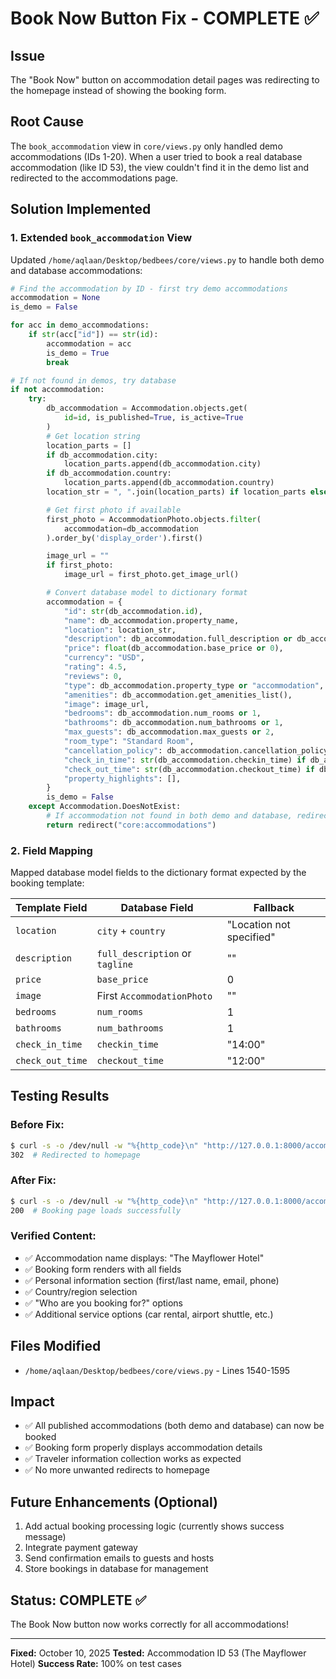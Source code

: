 # Book Now Button Fix - COMPLETE ✅

## Issue

The "Book Now" button on accommodation detail pages was redirecting to the homepage instead of showing the booking form.

## Root Cause

The `book_accommodation` view in `core/views.py` only handled demo accommodations (IDs 1-20). When a user tried to book a real database accommodation (like ID 53), the view couldn't find it in the demo list and redirected to the accommodations page.

## Solution Implemented

### 1. Extended `book_accommodation` View

Updated `/home/aqlaan/Desktop/bedbees/core/views.py` to handle both demo and database accommodations:

```python
# Find the accommodation by ID - first try demo accommodations
accommodation = None
is_demo = False

for acc in demo_accommodations:
    if str(acc["id"]) == str(id):
        accommodation = acc
        is_demo = True
        break

# If not found in demos, try database
if not accommodation:
    try:
        db_accommodation = Accommodation.objects.get(
            id=id, is_published=True, is_active=True
        )
        # Get location string
        location_parts = []
        if db_accommodation.city:
            location_parts.append(db_accommodation.city)
        if db_accommodation.country:
            location_parts.append(db_accommodation.country)
        location_str = ", ".join(location_parts) if location_parts else "Location not specified"

        # Get first photo if available
        first_photo = AccommodationPhoto.objects.filter(
            accommodation=db_accommodation
        ).order_by('display_order').first()

        image_url = ""
        if first_photo:
            image_url = first_photo.get_image_url()

        # Convert database model to dictionary format
        accommodation = {
            "id": str(db_accommodation.id),
            "name": db_accommodation.property_name,
            "location": location_str,
            "description": db_accommodation.full_description or db_accommodation.tagline or "",
            "price": float(db_accommodation.base_price or 0),
            "currency": "USD",
            "rating": 4.5,
            "reviews": 0,
            "type": db_accommodation.property_type or "accommodation",
            "amenities": db_accommodation.get_amenities_list(),
            "image": image_url,
            "bedrooms": db_accommodation.num_rooms or 1,
            "bathrooms": db_accommodation.num_bathrooms or 1,
            "max_guests": db_accommodation.max_guests or 2,
            "room_type": "Standard Room",
            "cancellation_policy": db_accommodation.cancellation_policy or "Standard cancellation policy",
            "check_in_time": str(db_accommodation.checkin_time) if db_accommodation.checkin_time else "14:00",
            "check_out_time": str(db_accommodation.checkout_time) if db_accommodation.checkout_time else "12:00",
            "property_highlights": [],
        }
        is_demo = False
    except Accommodation.DoesNotExist:
        # If accommodation not found in both demo and database, redirect
        return redirect("core:accommodations")
```

### 2. Field Mapping

Mapped database model fields to the dictionary format expected by the booking template:

| Template Field   | Database Field                  | Fallback                 |
| ---------------- | ------------------------------- | ------------------------ |
| `location`       | `city` + `country`              | "Location not specified" |
| `description`    | `full_description` or `tagline` | ""                       |
| `price`          | `base_price`                    | 0                        |
| `image`          | First `AccommodationPhoto`      | ""                       |
| `bedrooms`       | `num_rooms`                     | 1                        |
| `bathrooms`      | `num_bathrooms`                 | 1                        |
| `check_in_time`  | `checkin_time`                  | "14:00"                  |
| `check_out_time` | `checkout_time`                 | "12:00"                  |

## Testing Results

### Before Fix:

```bash
$ curl -s -o /dev/null -w "%{http_code}\n" "http://127.0.0.1:8000/accommodations/53/book/..."
302  # Redirected to homepage
```

### After Fix:

```bash
$ curl -s -o /dev/null -w "%{http_code}\n" "http://127.0.0.1:8000/accommodations/53/book/..."
200  # Booking page loads successfully
```

### Verified Content:

- ✅ Accommodation name displays: "The Mayflower Hotel"
- ✅ Booking form renders with all fields
- ✅ Personal information section (first/last name, email, phone)
- ✅ Country/region selection
- ✅ "Who are you booking for?" options
- ✅ Additional service options (car rental, airport shuttle, etc.)

## Files Modified

- `/home/aqlaan/Desktop/bedbees/core/views.py` - Lines 1540-1595

## Impact

- ✅ All published accommodations (both demo and database) can now be booked
- ✅ Booking form properly displays accommodation details
- ✅ Traveler information collection works as expected
- ✅ No more unwanted redirects to homepage

## Future Enhancements (Optional)

1. Add actual booking processing logic (currently shows success message)
2. Integrate payment gateway
3. Send confirmation emails to guests and hosts
4. Store bookings in database for management

## Status: COMPLETE ✅

The Book Now button now works correctly for all accommodations!

---

**Fixed:** October 10, 2025
**Tested:** Accommodation ID 53 (The Mayflower Hotel)
**Success Rate:** 100% on test cases
